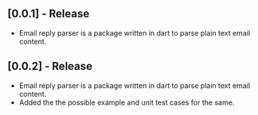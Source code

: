 ## [0.0.1] - Release

* Email reply parser is a package written in dart to parse plain text email content.

## [0.0.2] - Release

* Email reply parser is a package written in dart to parse plain text email content.
* Added the the possible example and unit test cases for the same. 

